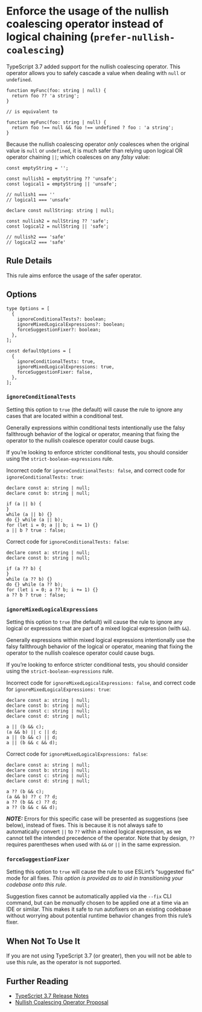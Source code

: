 Enforce the usage of the nullish coalescing operator instead of logical chaining (`prefer-nullish-coalescing`)
==============================================================================================================

TypeScript 3.7 added support for the nullish coalescing operator. This operator allows you to safely cascade a value when dealing with `null` or `undefined`.

    function myFunc(foo: string | null) {
      return foo ?? 'a string';
    }

    // is equivalent to

    function myFunc(foo: string | null) {
      return foo !== null && foo !== undefined ? foo : 'a string';
    }

Because the nullish coalescing operator *only* coalesces when the original value is `null` or `undefined`, it is much safer than relying upon logical OR operator chaining `||`; which coalesces on any *falsy* value:

    const emptyString = '';

    const nullish1 = emptyString ?? 'unsafe';
    const logical1 = emptyString || 'unsafe';

    // nullish1 === ''
    // logical1 === 'unsafe'

    declare const nullString: string | null;

    const nullish2 = nullString ?? 'safe';
    const logical2 = nullString || 'safe';

    // nullish2 === 'safe'
    // logical2 === 'safe'

Rule Details
------------

This rule aims enforce the usage of the safer operator.

Options
-------

    type Options = [
      {
        ignoreConditionalTests?: boolean;
        ignoreMixedLogicalExpressions?: boolean;
        forceSuggestionFixer?: boolean;
      },
    ];

    const defaultOptions = [
      {
        ignoreConditionalTests: true,
        ignoreMixedLogicalExpressions: true,
        forceSuggestionFixer: false,
      },
    ];

### `ignoreConditionalTests`

Setting this option to `true` (the default) will cause the rule to ignore any cases that are located within a conditional test.

Generally expressions within conditional tests intentionally use the falsy fallthrough behavior of the logical or operator, meaning that fixing the operator to the nullish coalesce operator could cause bugs.

If you’re looking to enforce stricter conditional tests, you should consider using the `strict-boolean-expressions` rule.

Incorrect code for `ignoreConditionalTests: false`, and correct code for `ignoreConditionalTests: true`:

    declare const a: string | null;
    declare const b: string | null;

    if (a || b) {
    }
    while (a || b) {}
    do {} while (a || b);
    for (let i = 0; a || b; i += 1) {}
    a || b ? true : false;

Correct code for `ignoreConditionalTests: false`:

    declare const a: string | null;
    declare const b: string | null;

    if (a ?? b) {
    }
    while (a ?? b) {}
    do {} while (a ?? b);
    for (let i = 0; a ?? b; i += 1) {}
    a ?? b ? true : false;

### `ignoreMixedLogicalExpressions`

Setting this option to `true` (the default) will cause the rule to ignore any logical or expressions that are part of a mixed logical expression (with `&&`).

Generally expressions within mixed logical expressions intentionally use the falsy fallthrough behavior of the logical or operator, meaning that fixing the operator to the nullish coalesce operator could cause bugs.

If you’re looking to enforce stricter conditional tests, you should consider using the `strict-boolean-expressions` rule.

Incorrect code for `ignoreMixedLogicalExpressions: false`, and correct code for `ignoreMixedLogicalExpressions: true`:

    declare const a: string | null;
    declare const b: string | null;
    declare const c: string | null;
    declare const d: string | null;

    a || (b && c);
    (a && b) || c || d;
    a || (b && c) || d;
    a || (b && c && d);

Correct code for `ignoreMixedLogicalExpressions: false`:

    declare const a: string | null;
    declare const b: string | null;
    declare const c: string | null;
    declare const d: string | null;

    a ?? (b && c);
    (a && b) ?? c ?? d;
    a ?? (b && c) ?? d;
    a ?? (b && c && d);

***NOTE:*** Errors for this specific case will be presented as suggestions (see below), instead of fixes. This is because it is not always safe to automatically convert `||` to `??` within a mixed logical expression, as we cannot tell the intended precedence of the operator. Note that by design, `??` requires parentheses when used with `&&` or `||` in the same expression.

### `forceSuggestionFixer`

Setting this option to `true` will cause the rule to use ESLint’s “suggested fix” mode for all fixes. *This option is provided as to aid in transitioning your codebase onto this rule*.

Suggestion fixes cannot be automatically applied via the `--fix` CLI command, but can be *manually* chosen to be applied one at a time via an IDE or similar. This makes it safe to run autofixers on an existing codebase without worrying about potential runtime behavior changes from this rule’s fixer.

When Not To Use It
------------------

If you are not using TypeScript 3.7 (or greater), then you will not be able to use this rule, as the operator is not supported.

Further Reading
---------------

-   [TypeScript 3.7 Release Notes](https://www.typescriptlang.org/docs/handbook/release-notes/typescript-3-7.html)
-   [Nullish Coalescing Operator Proposal](https://github.com/tc39/proposal-nullish-coalescing/)
